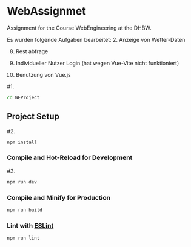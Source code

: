 # WebAssignmet
Assignment for the Course WebEngineering at the DHBW.

Es wurden folgende Aufgaben bearbeitet:
2. Anzeige von Wetter-Daten

8. Rest abfrage

10. Individueller Nutzer Login (hat wegen Vue-Vite nicht funktioniert)

14. Benutzung von Vue.js

#1.

```sh
cd WEProject
```

## Project Setup
#2.
```sh
npm install
```

### Compile and Hot-Reload for Development
#3.
```sh
npm run dev
```

### Compile and Minify for Production

```sh
npm run build
```

### Lint with [ESLint](https://eslint.org/)

```sh
npm run lint
```

